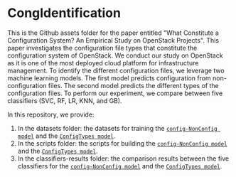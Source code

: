 # CongIdentification


This is the Github assets folder for the paper entitled "What Constitute a Configuration System? An Empirical Study on OpenStack Projects". This paper investigates the configuration file types that constitute the configuration system of OpenStack. We conduct our study on OpenStack as it is one of the most deployed cloud platform for infrastructure management. To identify the different configuration files, we leverage two machine learning models. The first model predicts configuration from non-configuration files. The second model predicts the different types of the configuration files. To perform our experiment, we compare between five classifiers (SVC, RF, LR, KNN, and GB).

In this repository, we provide: 

1) In the datasets folder: the datasets for training the [``config-NonConfig model``](https://github.com/Narjes-b/CongIdentification/blob/main/Datasets/Model1-configNonconfig.csv) and the [``ConfigTypes model``](https://github.com/Narjes-b/CongIdentification/blob/main/Datasets/Model2-ConfigTypes.csv). 
2) In the scripts folder: the scripts for building the [``config-NonConfig model``](https://github.com/Narjes-b/CongIdentification/blob/main/Scripts/Model1-configNonconfig.py) and the [``ConfigTypes model``](https://github.com/Narjes-b/CongIdentification/blob/main/Scripts/Model2-ConfigTypes.py).   
3) In the classifiers-results folder: the comparison results between the five classifiers for the [``config-NonConfig model``](https://github.com/Narjes-b/CongIdentification/blob/main/Classifiers-Results/Model1-configNonconfig.csv) and the [``ConfigTypes model``](https://github.com/Narjes-b/CongIdentification/blob/main/Classifiers-Results/Model2-ConfigTypes.csv).

